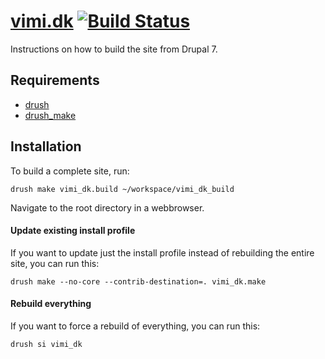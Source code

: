 [vimi.dk](http://vimi.dk) [![Build Status](https://secure.travis-ci.org/vimi/vimi-deploy.png?branch=7.x-1.x)](http://travis-ci.org/vimi/vimi-deploy)
==

Instructions on how to build the site from Drupal 7.

Requirements
------------

* [drush](http://drupal.org/project/drush) 
* [drush_make](http://drupal.org/project/drush_make)

Installation
------------

To build a complete site, run:

    drush make vimi_dk.build ~/workspace/vimi_dk_build

Navigate to the root directory in a webbrowser.

#### Update existing install profile ####

If you want to update just the install profile instead of rebuilding the
entire site, you can run this:

    drush make --no-core --contrib-destination=. vimi_dk.make

#### Rebuild everything ####

If you want to force a rebuild of everything, you can run this:

    drush si vimi_dk
